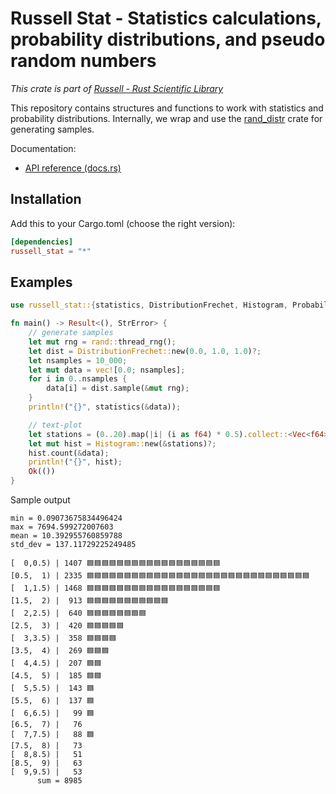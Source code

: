 # Russell Stat - Statistics calculations, probability distributions, and pseudo random numbers

_This crate is part of [Russell - Rust Scientific Library](https://github.com/cpmech/russell)_

This repository contains structures and functions to work with statistics and probability distributions. Internally, we wrap and use the [rand_distr](https://docs.rs/rand_distr/latest/rand_distr/) crate for generating samples.

Documentation:

- [API reference (docs.rs)](https://docs.rs/russell_stat)

## Installation

Add this to your Cargo.toml (choose the right version):

```toml
[dependencies]
russell_stat = "*"
```

## Examples

```rust
use russell_stat::{statistics, DistributionFrechet, Histogram, ProbabilityDistribution, StrError};

fn main() -> Result<(), StrError> {
    // generate samples
    let mut rng = rand::thread_rng();
    let dist = DistributionFrechet::new(0.0, 1.0, 1.0)?;
    let nsamples = 10_000;
    let mut data = vec![0.0; nsamples];
    for i in 0..nsamples {
        data[i] = dist.sample(&mut rng);
    }
    println!("{}", statistics(&data));

    // text-plot
    let stations = (0..20).map(|i| (i as f64) * 0.5).collect::<Vec<f64>>();
    let mut hist = Histogram::new(&stations)?;
    hist.count(&data);
    println!("{}", hist);
    Ok(())
}
```

Sample output

```text
min = 0.09073675834496424
max = 7694.599272007603
mean = 10.392955760859788
std_dev = 137.11729225249485

[  0,0.5) | 1407 🟦🟦🟦🟦🟦🟦🟦🟦🟦🟦🟦🟦🟦🟦🟦🟦🟦🟦
[0.5,  1) | 2335 🟦🟦🟦🟦🟦🟦🟦🟦🟦🟦🟦🟦🟦🟦🟦🟦🟦🟦🟦🟦🟦🟦🟦🟦🟦🟦🟦🟦🟦🟦
[  1,1.5) | 1468 🟦🟦🟦🟦🟦🟦🟦🟦🟦🟦🟦🟦🟦🟦🟦🟦🟦🟦
[1.5,  2) |  913 🟦🟦🟦🟦🟦🟦🟦🟦🟦🟦🟦
[  2,2.5) |  640 🟦🟦🟦🟦🟦🟦🟦🟦
[2.5,  3) |  420 🟦🟦🟦🟦🟦
[  3,3.5) |  358 🟦🟦🟦🟦
[3.5,  4) |  269 🟦🟦🟦
[  4,4.5) |  207 🟦🟦
[4.5,  5) |  185 🟦🟦
[  5,5.5) |  143 🟦
[5.5,  6) |  137 🟦
[  6,6.5) |   99 🟦
[6.5,  7) |   76
[  7,7.5) |   88 🟦
[7.5,  8) |   73
[  8,8.5) |   51
[8.5,  9) |   63
[  9,9.5) |   53
      sum = 8985
```
